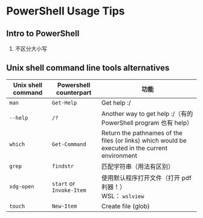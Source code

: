 # PowerShell Usage Tips

## Intro to PowerShell

1. 不区分大小写

## Unix shell command line tools alternatives

| Unix shell command | Powershell counterpart | 功能 |
| --- | --- | --- |
| `man` | `Get-Help` | Get help :/ |
| `--help` | `/?` | Another way to get help :/（有的 PowerShell program 也有 help）|
| `which` | `Get-Command` | Return  the  pathnames of the files (or links) which would be executed in the current environment |
| `grep` | `findstr` | 匹配字符串（用法有区别）|
| `xdg-open` | `start` or `Invoke-Item` | 使用默认程序打开文件（打开 pdf 利器！）<br>WSL： `wslview` |
| `touch` | `New-Item` | Create file (glob) |
